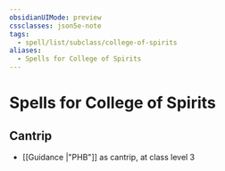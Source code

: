 ```yaml
---
obsidianUIMode: preview
cssclasses: json5e-note
tags:
  - spell/list/subclass/college-of-spirits
aliases:
  - Spells for College of Spirits
---
```

# Spells for College of Spirits

## Cantrip

- [[Guidance \|"PHB"]] as cantrip, at class level 3
